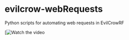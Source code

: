 # evilcrow-webRequests
Python scripts for automating web requests in EvilCrowRF

[![Watch the video](https://youtu.be/FQSCO7hxMn8)

